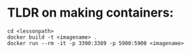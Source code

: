 # TLDR on making containers:

```
cd <lessonpath>
docker build -t <imagename> .
docker run --rm -it -p 3390:3389 -p 5900:5900 <imagename>
```
